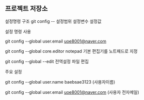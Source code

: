 ## 프로젝트 저장소

설정명령 구조
git config -- 설정범위 설정변수 설정값

설정 명령 사용

git config --global user.email uoe8001@naver.com 

git config --global core.editor notepad 기본 편집기를 노트패드로 지정

git config --global --edit 전역설정 파일 편집

주요 설정

git config --global user.name baebsae3123 (사용자이름)

git config --global user.email uoe8001@naver.com  (사용자 전자메일)
